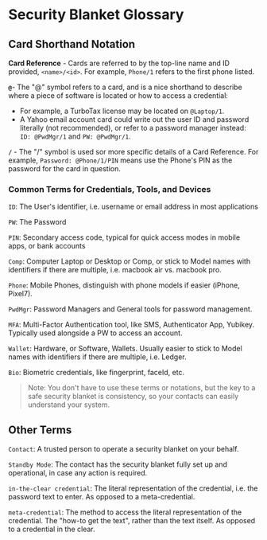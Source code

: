 # Security Blanket Glossary

## Card Shorthand Notation
**Card Reference** - Cards are referred to by the top-line name and ID provided, `<name>/<id>`. For example, `Phone/1` refers to the first phone listed.

**`@`**- The "@" symbol refers to a card, and is a nice shorthand to describe where a piece of software is located or how to access a credential:
- For example, a TurboTax license may be located on `@Laptop/1`.
- A Yahoo email account card could write out the user ID and password literally (not recommended), or refer to a password manager instead: `ID: @PwdMgr/1` and `PW: @PwdMgr/1`.

**`/`** - The "/" symbol is used sor more specific details of a Card Reference. For example, `Password: @Phone/1/PIN` means use the Phone's PIN as the password for the card in question.

### Common Terms for Credentials, Tools, and Devices
`ID`: The User's identifier, i.e. username or email address in most applications

`PW`: The Password

`PIN`: Secondary access code, typical for quick access modes in mobile apps, or bank accounts

`Comp`: Computer Laptop or Desktop or Comp, or stick to Model names with identifiers if there are multiple, i.e. macbook air vs. macbook pro.

`Phone`: Mobile Phones, distinguish with phone models if easier (iPhone, Pixel7).

`PwdMgr`: Password Managers and General tools for password management.

`MFA`: Multi-Factor Authentication tool, like SMS, Authenticator App, Yubikey. Typically used alongside a PW to access an account.

`Wallet`: Hardware, or Software, Wallets. Usually easier to stick to Model names with identifiers if there are multiple, i.e. Ledger.

`Bio`: Biometric credentials, like fingerprint, faceId, etc.

> Note: You don't have to use these terms or notations, but the key to a safe security blanket is consistency, so your contacts can easily understand your system. 

## Other Terms
`Contact`: A trusted person to operate a security blanket on your behalf.

`Standby Mode`: The contact has the security blanket fully set up and operational, in case any action is required.

`in-the-clear credential`: The literal representation of the credential, i.e. the password text to enter. As opposed to a meta-credential. 

`meta-credential`: The method to access the literal representation of the credential. The "how-to get the text", rather than the text itself. As opposed to a credential in the clear.